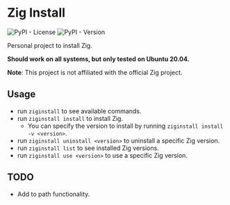 # Zig Install
![PyPI - License](https://img.shields.io/pypi/l/ziginstall?style=for-the-badge&color=!%5BPyPI%20-%20Version%5D(https%3A%2F%2Fimg.shields.io%2Fpypi%2Fv%2Fziginstall%3Fstyle%3Dfor-the-badge%26color%3D%2523ffd343))
 ![PyPI - Version](https://img.shields.io/pypi/v/ziginstall?style=for-the-badge&color=%23ffd343)


Personal project to install Zig.

**Should work on all systems, but only tested on Ubuntu 20.04.**

**Note**: This project is not affiliated with the official Zig project.

## Usage

- run ```ziginstall``` to see available commands.
- run ```ziginstall install``` to install Zig.
    - You can specify the version to install by running ```ziginstall install -v <version>```.
- run ```ziginstall uninstall <version>``` to uninstall a specific Zig version. 
- run ```ziginstall list``` to see installed Zig versions.
- run ```ziginstall use <version>``` to use a specific Zig version.

## TODO

- Add to path functionality.
